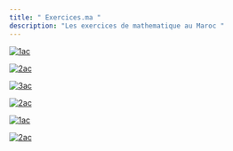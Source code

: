 ```yaml
---
title: " Exercices.ma "
description: "Les exercices de mathematique au Maroc "
---
```



[![1ac](../images/1.webp)](/1ac/)  

[![2ac](../images/2.webp)](/2ac/)  

[![3ac](../images/3.webp)](/3ac/) 

[![2ac](../images/4.webp)](/tc/)

[![1ac](../images/5.webp)](/1bac/)  

[![2ac](../images/6.webp)](/2bac/)  



